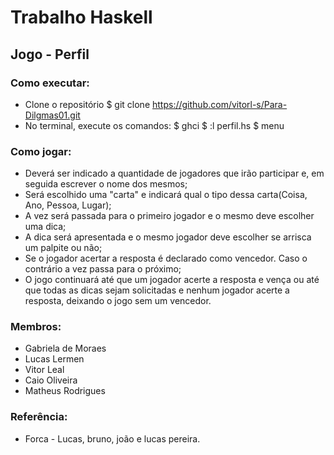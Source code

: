 # Trabalho Haskell
## Jogo - Perfil

###  Como executar:
  - Clone o repositório
     $ git clone https://github.com/vitorl-s/Para-Dilgmas01.git
  - No terminal, execute os comandos:
     $ ghci
     $ :l perfil.hs
     $ menu
     
### Como jogar:
  - Deverá ser indicado a quantidade de jogadores que irão participar e, em seguida escrever o nome dos mesmos;
  - Será escolhido uma "carta" e indicará qual o tipo dessa carta(Coisa, Ano, Pessoa, Lugar);
  - A vez será passada para o primeiro jogador e o mesmo deve escolher uma dica;
  - A dica será apresentada e o mesmo jogador deve escolher se arrisca um palpite ou não;
  - Se o jogador acertar a resposta é declarado como vencedor. Caso o contrário a vez passa para o próximo;
  - O jogo continuará até que um jogador acerte a resposta e vença ou até que todas as dicas sejam solicitadas e nenhum jogador acerte a resposta, deixando o jogo sem um vencedor.
  
### Membros:
  - Gabriela de Moraes
  - Lucas Lermen
  - Vitor Leal
  - Caio Oliveira
  - Matheus Rodrigues

### Referência:
  - Forca - Lucas, bruno, joão e lucas pereira.

